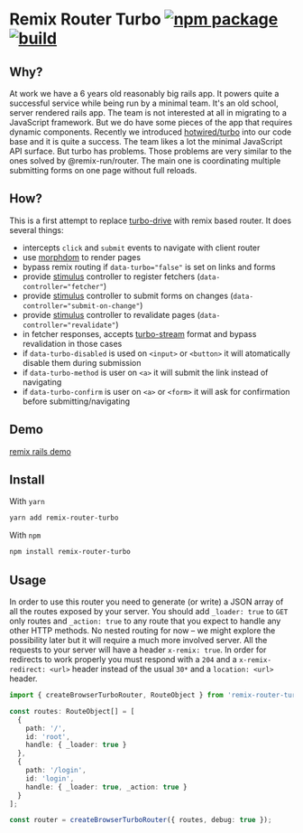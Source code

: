 # Remix Router Turbo [![npm package][npm-badge]][npm] [![build][build-badge]][build]

[npm-badge]: https://img.shields.io/npm/v/remix-router-turbo.svg
[npm]: https://www.npmjs.org/package/remix-router-turbo
[build-badge]: https://github.com/tchak/remix-router-turbo/workflows/CI/badge.svg
[build]: https://github.com/tchak/remix-router-turbo/actions

## Why?

At work we have a 6 years old reasonably big rails app. It powers quite a successful service while being run by a minimal team. It's an old school, server rendered rails app. The team is not interested at all in migrating to a JavaScript framework. But we do have some pieces of the app that requires dynamic components. Recently we introduced [hotwired/turbo](https://hotwired.dev) into our code base and it is quite a success. The team likes a lot the minimal JavaScript API surface. But turbo has problems. Those problems are very similar to the ones solved by @remix-run/router. The main one is coordinating multiple submitting forms on one page without full reloads.

## How?

This is a first attempt to replace [turbo-drive](https://turbo.hotwired.dev/handbook/drive) with remix based router. It does several things:
 - intercepts `click` and `submit` events to navigate with client router
 - use [morphdom](https://github.com/patrick-steele-idem/morphdom) to render pages
 - bypass remix routing if `data-turbo="false"` is set on links and forms
 - provide [stimulus](https://stimulus.hotwired.dev) controller to register fetchers (`data-controller="fetcher"`)
 - provide [stimulus](https://stimulus.hotwired.dev) controller to submit forms on changes (`data-controller="submit-on-change"`)
 - provide [stimulus](https://stimulus.hotwired.dev) controller to revalidate pages (`data-controller="revalidate"`)
 - in fetcher responses, accepts [turbo-stream](https://turbo.hotwired.dev/handbook/streams) format and bypass revalidation in those cases
 - if `data-turbo-disabled` is used on `<input>` or `<button>` it will atomatically disable them during submission
 - if `data-turbo-method` is user on `<a>` it will submit the link instead of navigating
 - if `data-turbo-confirm` is user on `<a>` or `<form>` it will ask for confirmation before submitting/navigating

## Demo

[remix rails demo](https://github.com/tchak/rails-remix-demo)

## Install

With `yarn`

```bash
yarn add remix-router-turbo
```

With `npm`

```bash
npm install remix-router-turbo
```

## Usage

In order to use this router you need to generate (or write) a JSON array of all the routes exposed by your server. You should add `_loader: true` to `GET` only routes and `_action: true` to any route that you expect to handle any other HTTP methods. No nested routing for now – we might explore the possibility later but it will require a much more involved server. All the requests to your server will have a header `x-remix: true`. In order for redirects to work properly you must respond with a `204` and a `x-remix-redirect: <url>` header instead of the usual `30*` and a `location: <url>` header.

```ts
import { createBrowserTurboRouter, RouteObject } from 'remix-router-turbo';

const routes: RouteObject[] = [
  {
    path: '/',
    id: 'root',
    handle: { _loader: true }
  },
  {
    path: '/login',
    id: 'login',
    handle: { _loader: true, _action: true }
  }
];

const router = createBrowserTurboRouter({ routes, debug: true });

```
